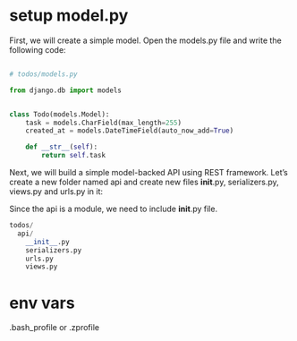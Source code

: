 
# setup model.py

First, we will create a simple model. Open the models.py file and write the following code:

```py

# todos/models.py

from django.db import models


class Todo(models.Model):
    task = models.CharField(max_length=255)
    created_at = models.DateTimeField(auto_now_add=True)

    def __str__(self):
        return self.task

```


Next, we will build a simple model-backed API using REST framework. Let’s create a new folder named api and create new files __init__.py, serializers.py, views.py and urls.py in it:

Since the api is a module, we need to include __init__.py file.

```py
todos/
  api/
    __init__.py
    serializers.py
    urls.py
    views.py
```


# env vars

.bash_profile
or
.zprofile

